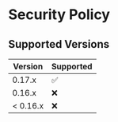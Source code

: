# Security Policy

## Supported Versions

| Version | Supported          |
| ------- | ------------------ |
| 0.17.x   | :white_check_mark: |
| 0.16.x   | :x:                |
| < 0.16.x | :x:                |

